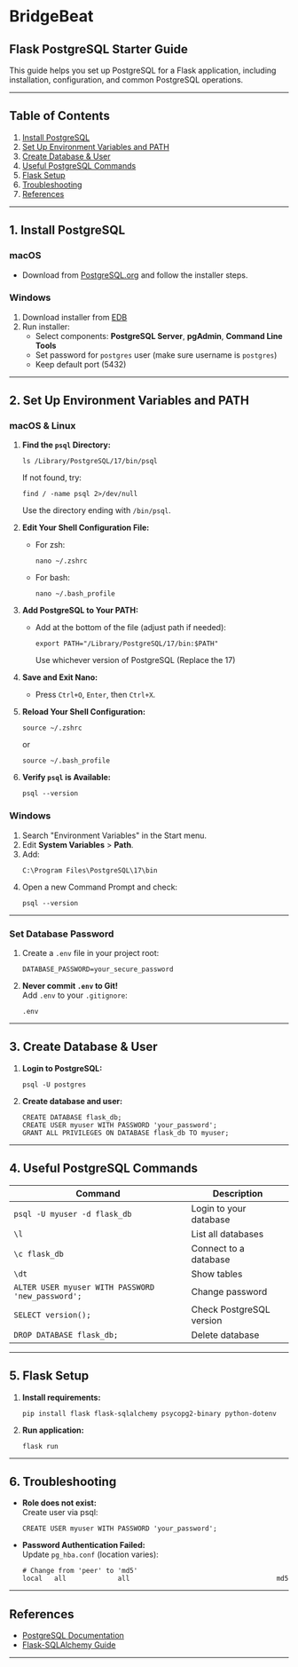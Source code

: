 # BridgeBeat

## Flask PostgreSQL Starter Guide

This guide helps you set up PostgreSQL for a Flask application, including installation, configuration, and common PostgreSQL operations.

---

## Table of Contents

1. [Install PostgreSQL](#1-install-postgresql)
2. [Set Up Environment Variables and PATH](#2-set-up-environment-variables-and-path)
3. [Create Database & User](#3-create-database--user)
4. [Useful PostgreSQL Commands](#4-useful-postgresql-commands)
5. [Flask Setup](#5-flask-setup)
6. [Troubleshooting](#6-troubleshooting)
7. [References](#references)

---

## 1. Install PostgreSQL

### macOS

- Download from [PostgreSQL.org](https://www.postgresql.org/download/macosx/) and follow the installer steps.

### Windows

1. Download installer from [EDB](https://www.enterprisedb.com/downloads/postgres-postgresql-downloads)
2. Run installer:
    - Select components: **PostgreSQL Server**, **pgAdmin**, **Command Line Tools**
    - Set password for `postgres` user (make sure username is `postgres`)
    - Keep default port (5432)

---

## 2. Set Up Environment Variables and PATH

### macOS & Linux

1. **Find the `psql` Directory:**
    ```
    ls /Library/PostgreSQL/17/bin/psql
    ```
    If not found, try:
    ```
    find / -name psql 2>/dev/null
    ```
    Use the directory ending with `/bin/psql`.

2. **Edit Your Shell Configuration File:**
    - For zsh:
        ```
        nano ~/.zshrc
        ```
    - For bash:
        ```
        nano ~/.bash_profile
        ```

3. **Add PostgreSQL to Your PATH:**
    - Add at the bottom of the file (adjust path if needed):
        ```
        export PATH="/Library/PostgreSQL/17/bin:$PATH"
        ```
        Use whichever version of PostgreSQL (Replace the 17)

4. **Save and Exit Nano:**
    - Press `Ctrl+O`, `Enter`, then `Ctrl+X`.

5. **Reload Your Shell Configuration:**
    ```
    source ~/.zshrc
    ```
    or
    ```
    source ~/.bash_profile
    ```

6. **Verify `psql` is Available:**
    ```
    psql --version
    ```

### Windows

1. Search "Environment Variables" in the Start menu.
2. Edit **System Variables** > **Path**.
3. Add:
    ```
    C:\Program Files\PostgreSQL\17\bin
    ```
4. Open a new Command Prompt and check:
    ```
    psql --version
    ```

---

### Set Database Password

1. Create a `.env` file in your project root:
    ```
    DATABASE_PASSWORD=your_secure_password
    ```
2. **Never commit `.env` to Git!**  
    Add `.env` to your `.gitignore`:
    ```
    .env
    ```

---

## 3. Create Database & User

1. **Login to PostgreSQL:**
    ```
    psql -U postgres
    ```
2. **Create database and user:**
    ```
    CREATE DATABASE flask_db;
    CREATE USER myuser WITH PASSWORD 'your_password';
    GRANT ALL PRIVILEGES ON DATABASE flask_db TO myuser;
    ```

---

## 4. Useful PostgreSQL Commands

| Command                                   | Description                   |
|--------------------------------------------|-------------------------------|
| `psql -U myuser -d flask_db`              | Login to your database        |
| `\l`                                      | List all databases            |
| `\c flask_db`                             | Connect to a database         |
| `\dt`                                     | Show tables                   |
| `ALTER USER myuser WITH PASSWORD 'new_password';` | Change password       |
| `SELECT version();`                       | Check PostgreSQL version      |
| `DROP DATABASE flask_db;`                 | Delete database               |

---

## 5. Flask Setup

1. **Install requirements:**
    ```
    pip install flask flask-sqlalchemy psycopg2-binary python-dotenv
    ```
2. **Run application:**
    ```
    flask run
    ```

---

## 6. Troubleshooting

- **Role does not exist:**  
    Create user via psql:
    ```
    CREATE USER myuser WITH PASSWORD 'your_password';
    ```

- **Password Authentication Failed:**  
    Update `pg_hba.conf` (location varies):
    ```
    # Change from 'peer' to 'md5'
    local   all             all                                     md5
    ```

---

## References

- [PostgreSQL Documentation](https://www.postgresql.org/docs/)
- [Flask-SQLAlchemy Guide](https://flask-sqlalchemy.palletsprojects.com/)

---



